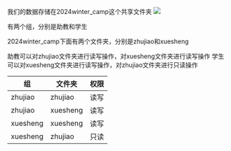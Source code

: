 我们的数据存储在2024winter_camp这个共享文件夹
![](https://cdn.studyinglover.com/pic/2024/01/297a0754cf7131dc975fa0aa7e89d8fd.png)

有两个组，分别是助教和学生

2024winter_camp下面有两个文件夹，分别是zhujiao和xuesheng

助教可以对zhujiao文件夹进行读写操作，对xuesheng文件夹进行读写操作
学生可以对xuesheng文件夹进行读写操作，对zhujiao文件夹进行只读操作

|组|文件夹|权限|
|-|-|-|
|zhujiao|zhujiao|读写|
|zhujiao|xuesheng|读写|
|xuesheng|xuesheng|读写|
|xuesheng|zhujiao|只读|


